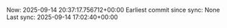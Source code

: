 Now: 2025-09-14 20:37:17.756712+00:00 Earliest commit since sync: None Last sync: 2025-09-14 17:02:40+00:00
